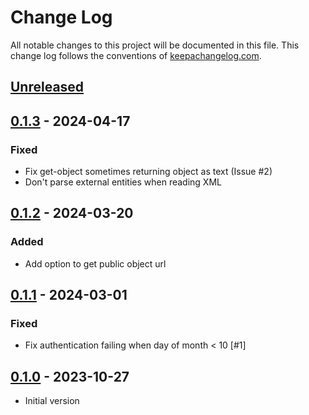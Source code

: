 # Change Log
All notable changes to this project will be documented in this
file. This change log follows the conventions of
[keepachangelog.com](http://keepachangelog.com/).

## [Unreleased]

## [0.1.3] - 2024-04-17
### Fixed
- Fix get-object sometimes returning object as text (Issue #2)
- Don't parse external entities when reading XML

## [0.1.2] - 2024-03-20
### Added
- Add option to get public object url

## [0.1.1] - 2024-03-01
### Fixed
- Fix authentication failing when day of month < 10 [#1]

## [0.1.0] - 2023-10-27
- Initial version

[Unreleased]: https://github.com/gethop-dev/object-storage.azure-blob-storage/compare/v0.1.3...HEAD
[0.1.3]: https://github.com/gethop-dev/object-storage.azure-blob-storage/releases/tag/v0.1.3
[0.1.2]: https://github.com/gethop-dev/object-storage.azure-blob-storage/releases/tag/v0.1.2
[0.1.1]: https://github.com/gethop-dev/object-storage.azure-blob-storage/releases/tag/v0.1.1
[0.1.0]: https://github.com/gethop-dev/object-storage.azure-blob-storage/releases/tag/v0.1.0
